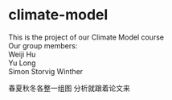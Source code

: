 # climate-model
This is the project of our Climate Model course  
Our group members:  
Weiji Hu  
Yu Long  
Simon Storvig Winther


春夏秋冬各整一组图
分析就跟着论文来
